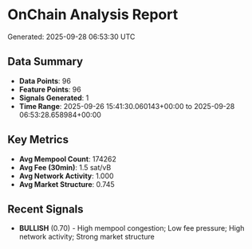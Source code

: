 # OnChain Analysis Report
Generated: 2025-09-28 06:53:30 UTC

## Data Summary
- **Data Points**: 96
- **Feature Points**: 96
- **Signals Generated**: 1
- **Time Range**: 2025-09-26 15:41:30.060143+00:00 to 2025-09-28 06:53:28.658984+00:00

## Key Metrics
- **Avg Mempool Count**: 174262
- **Avg Fee (30min)**: 1.5 sat/vB
- **Avg Network Activity**: 1.000
- **Avg Market Structure**: 0.745

## Recent Signals
- **BULLISH** (0.70) - High mempool congestion; Low fee pressure; High network activity; Strong market structure
